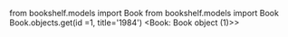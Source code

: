 from bookshelf.models import Book
from bookshelf.models import Book
Book.objects.get(id =1, title='1984')
<Book: Book object (1)>>
